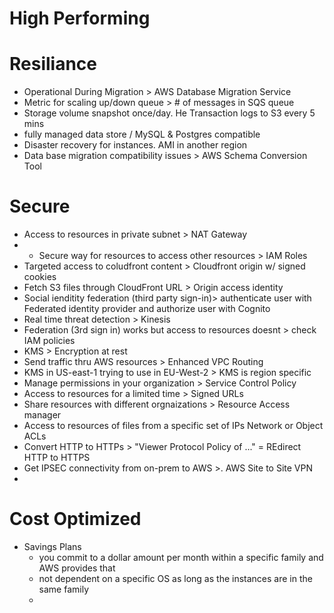 # High Performing


# Resiliance
- Operational During Migration > AWS Database Migration Service
- Metric for scaling up/down queue > # of messages in SQS queue
- Storage volume snapshot once/day. He Transaction logs to S3 every 5 mins
- fully managed data store / MySQL & Postgres compatible
-  Disaster recovery for instances. AMI in another region
-  Data base migration compatibility issues > AWS Schema Conversion Tool


# Secure
- Access to resources in private subnet > NAT Gateway
- -  Secure way for resources to access other resources > IAM Roles
-  Targeted access to coludfront content > Cloudfront origin w/ signed cookies
-  Fetch S3 files through CloudFront URL > Origin access identity
-  Social ienditity federation  (third party sign-in)> authenticate user with Federated identity provider and authorize user with Cognito
-  Real time threat detection > Kinesis
-  Federation (3rd sign in) works but access to resources doesnt > check IAM policies
-  KMS > Encryption at rest
-  Send traffic thru AWS resources > Enhanced VPC Routing
-  KMS in US-east-1 trying to use in EU-West-2 > KMS is region specific
-  Manage permissions in your organization > Service Control Policy
-  Access to resources for a limited time > Signed URLs
-  Share resources with different orgnaizations > Resource Access manager
-  Access to resources of files from a specific set of IPs Network or Object ACLs
-  Convert HTTP to HTTPs > "Viewer Protocol Policy of ..." = REdirect HTTP to HTTPS
-  Get IPSEC connectivity from on-prem to AWS >. AWS Site to Site VPN
-  

# Cost Optimized
- Savings Plans
  - you commit to a dollar amount per month within a specific family and AWS provides that
  - not dependent on a specific OS as long as the instances are in the same family
  - 

